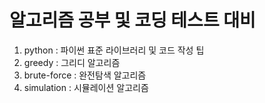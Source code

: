 # 알고리즘 공부 및 코딩 테스트 대비
1. python : 파이썬 표준 라이브러리 및 코드 작성 팁
2. greedy : 그리디 알고리즘
3. brute-force : 완전탐색 알고리즘
4. simulation : 시뮬레이션 알고리즘